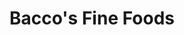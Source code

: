 ---
layout: place
title: "Bacco's Fine Foods"
permalink: /massachusetts/boston/bacco-s-fine-foods.html
stateAbbr: MA
stateName: Massachusetts
cityName: Boston
seo:
  name: "Bacco's Fine Foods"
  type: Restaurant
  links: https://www.baccoswineandcheese.com/
description: "Bacco's Fine Foods serves delicious sushi in Boston, Massachusetts. Try fresh Japanese dishes for a great dining experience. Available for, delivery."
place_id: ChIJz5lekXR644kRd_eEcvbMeN0
photos:
  - name: >-
      places/ChIJz5lekXR644kRd_eEcvbMeN0/photos/AeeoHcIYkB8CVICXQ-PvmnijiuYCwSvh_UuGzWwk12RLI9n5MczcuzCaYK4k8s6I5tCd6WRgjmlfv2zyRZ54XtJZFmh1f5Xg-zbGKHoA5kUltWQKujimOGF0JO_Ide1CcCLVlHBP-0lxm8TBQUJFX1X2sImwbGFgckPfayy4iLIK7zaeHUV-YXZuMWP1kAzXXeCkFshQKcwDwqGQwahApk4VOPuwnYtTtDwHJWjCrH0_k2VqSNIdS-TQ7DA8gSHMXIDq624Q3SJQwSkvK-xVgV_XstH85Fk-AQ7iFlmMVjZeAQyESDe5c6bcGzR5xNAraLcXionVjc-XsqjZI7BxiywWbKYRuKxLqbfeH2y5J2yH9Z3VGzN-wn7f7rMSLqobNk75sHIpdC-hc8NpAmwSkpgqrGUg3CAvx3l9CHU4lbzOwnxKvg
    widthPx: 3024
    heightPx: 4032
    authorAttributions:
      - displayName: Claudia Kass Lascola
        uri: https://maps.google.com/maps/contrib/106093265997543844786
        photoUri: >-
          https://lh3.googleusercontent.com/a-/ALV-UjVmP5FRQrkWu_yIPGdOFUlbI-Q10BmFT3DymCsf2lXjCHNwC5I=s100-p-k-no-mo
    flagContentUri: >-
      https://www.google.com/local/imagery/report/?cb_client=maps_api_places.places_api&image_key=!1e10!2sCIHM0ogKEICAgIDEuOeVfA&hl=en-US
    googleMapsUri: >-
      https://www.google.com/maps/place//data=!3m4!1e2!3m2!1sCIHM0ogKEICAgIDEuOeVfA!2e10!4m2!3m1!1s0x89e37a74915e99cf:0xdd78ccf67284f777
  - name: >-
      places/ChIJz5lekXR644kRd_eEcvbMeN0/photos/AeeoHcI0-Z0cCIn2hxGWHHYBiEcRRR99FMQGxJ9UG4O1GOy1dKhxqamQxD9nhM9nA_XOvL4FrzqR6oaF-fDwcUTuJwia5eQmDCV23eMlHrhGEq7xhb6SebbHZ2W8Ks4Po4pyZk9HEJtzS6u-kmo3mzvbhykVA-BGwLnTERuRH79n-LckjTGTuR50etRRMfZlrWehXgGcWT_FW-R2enLkHpZ_8a9UBFyzUyPqYBH9_-_Ew5vY27vPfEvxRF8rtZ6H8B2EaJLF_AcTTVL9lWbzfwiwus5fkSc7GVI-QABnq9k2nb2Ewgx8DVcw79-s0GPbdWae8BUEAVL0c5pcSy5-8HG8RBAnYkrLQkhDUas4yTdalAm46bEBwSlwVVQ6X0O4wK8QfgDwccmnpQaOsl_PnIT4Vsj0owSMYuK17tHbilCkEt73aQ
    widthPx: 3024
    heightPx: 4032
    authorAttributions:
      - displayName: Claudia Kass Lascola
        uri: https://maps.google.com/maps/contrib/106093265997543844786
        photoUri: >-
          https://lh3.googleusercontent.com/a-/ALV-UjVmP5FRQrkWu_yIPGdOFUlbI-Q10BmFT3DymCsf2lXjCHNwC5I=s100-p-k-no-mo
    flagContentUri: >-
      https://www.google.com/local/imagery/report/?cb_client=maps_api_places.places_api&image_key=!1e10!2sCIHM0ogKEICAgIDEuOeVAg&hl=en-US
    googleMapsUri: >-
      https://www.google.com/maps/place//data=!3m4!1e2!3m2!1sCIHM0ogKEICAgIDEuOeVAg!2e10!4m2!3m1!1s0x89e37a74915e99cf:0xdd78ccf67284f777
  - name: >-
      places/ChIJz5lekXR644kRd_eEcvbMeN0/photos/AeeoHcIhuLpi8676QeCPN4ROYqR6WE8WxZ4cjEtRTu2W316x7vlG33I6oIFCpYczSZ8_fcko82w3LDOo7zfUHTfBk1CqFI0LR-5NdZvtSnrjclNo9TAPF5doXbZ6-PhO_cHJ10XyaADsauitJ408Hr3ijhnlvJlGOw8moIwHLhNyA2SEhnJkh5NaK6tFi7XmvJrBYE0SCoJn-N1R494ARkjYnLASZqPl6SwozJAMdeUJhDOU7KCAPuWRGvFe66o4_StdPxUbSdQWDpcvqI73qKLjZjJ0l3wmJnqIynXc11ApF_i-6A
    widthPx: 664
    heightPx: 1000
    authorAttributions:
      - displayName: Bacco's Fine Foods
        uri: https://maps.google.com/maps/contrib/117786835953129164574
        photoUri: >-
          https://lh3.googleusercontent.com/a-/ALV-UjWGbQNl7jMqH3ENFCACDUzgnfxRCpnO_gnwN2uZeVetJVsimvc=s100-p-k-no-mo
    flagContentUri: >-
      https://www.google.com/local/imagery/report/?cb_client=maps_api_places.places_api&image_key=!1e10!2sAF1QipP0LfxiYXXYZgeDYk-eNW1wTYXmV5uj_oTadNab&hl=en-US
    googleMapsUri: >-
      https://www.google.com/maps/place//data=!3m4!1e2!3m2!1sAF1QipP0LfxiYXXYZgeDYk-eNW1wTYXmV5uj_oTadNab!2e10!4m2!3m1!1s0x89e37a74915e99cf:0xdd78ccf67284f777
  - name: >-
      places/ChIJz5lekXR644kRd_eEcvbMeN0/photos/AeeoHcKkXX-qGHQoNLFTINCqcxOIsKBNZ26kzlRSv6Er5iIUqVtH9mW1_LNWD-kyLWFgpBLNrj_09SWe6Hf6p8M1dr1HQI-3Glo_SvE1q4LvunIWX6h6aLj7UB_q7J4F8quwZeoFzajW4jsNrXAbORaNxJ0bS_B00N774no4K44hXzvgQW9aRLvQaKZ95fLim5J7ynKdkYNuvlJnjQd1CBLXbI35RNRpUUptiUmAuNY6WOKvmrNTlsxs2wuLYEsVsgvzI5nGtrICkb9Q4-2W-R3Vx00afiv4mT5lKPnam-qqBoBlOg
    widthPx: 664
    heightPx: 1000
    authorAttributions:
      - displayName: Bacco's Fine Foods
        uri: https://maps.google.com/maps/contrib/117786835953129164574
        photoUri: >-
          https://lh3.googleusercontent.com/a-/ALV-UjWGbQNl7jMqH3ENFCACDUzgnfxRCpnO_gnwN2uZeVetJVsimvc=s100-p-k-no-mo
    flagContentUri: >-
      https://www.google.com/local/imagery/report/?cb_client=maps_api_places.places_api&image_key=!1e10!2sAF1QipPQL_Vafsb5aulhb18wMobfvooSmeK6hssaUYUb&hl=en-US
    googleMapsUri: >-
      https://www.google.com/maps/place//data=!3m4!1e2!3m2!1sAF1QipPQL_Vafsb5aulhb18wMobfvooSmeK6hssaUYUb!2e10!4m2!3m1!1s0x89e37a74915e99cf:0xdd78ccf67284f777
  - name: >-
      places/ChIJz5lekXR644kRd_eEcvbMeN0/photos/AeeoHcIIY_K_hCV83C4JxxFn-yuzRhEK_3pjdGy5aDJx-5TUrx1P_DtBT0Ksn1asM594H_oSnziGX-vvRa6A1vPnt56KvkaddcRdMo-lENm2DfxmPkUdhv8qHdALBWRTkjbw15Lcw6dPm3-WD8hYlv3mC7FYYRKXFf9PRCOQj912aeahKumex_u47HM0Jh55Z00Bxpr-Ide2QihqUpQ-wZPA8ldwqv83-sK0NBz5p0URQ03c-YnWdU-qc1PeUK5MM9FBitxPmFW4A5UvYZmX3V-e6rohJFtVhC9NJ0OzGoPf1n3fhw
    widthPx: 1000
    heightPx: 664
    authorAttributions:
      - displayName: Bacco's Fine Foods
        uri: https://maps.google.com/maps/contrib/117786835953129164574
        photoUri: >-
          https://lh3.googleusercontent.com/a-/ALV-UjWGbQNl7jMqH3ENFCACDUzgnfxRCpnO_gnwN2uZeVetJVsimvc=s100-p-k-no-mo
    flagContentUri: >-
      https://www.google.com/local/imagery/report/?cb_client=maps_api_places.places_api&image_key=!1e10!2sAF1QipOOYVjhKx9Oxz4_aYMgO-HvFp2qYX3tNbI3YcOY&hl=en-US
    googleMapsUri: >-
      https://www.google.com/maps/place//data=!3m4!1e2!3m2!1sAF1QipOOYVjhKx9Oxz4_aYMgO-HvFp2qYX3tNbI3YcOY!2e10!4m2!3m1!1s0x89e37a74915e99cf:0xdd78ccf67284f777
  - name: >-
      places/ChIJz5lekXR644kRd_eEcvbMeN0/photos/AeeoHcL7u01y42iJBuzyq4WZNw4w876MOiBhTvnqYRaR6zxG8wz9lr6edzMClP4dZEKGwq5wXZ7tPkrTyrae5kdzZ7QU6fVpe1ftkStGgOhbL9TRkITcnsQZjm1g_RNe0AQn9wdRoQydbavby6uXxe4r9a6GwTmYmVVZMhFymEjjdMwfuvTmxaIS007gO-6nFgkAUgIXjhDR-LQTgjIay-oCwmJezSzowm-BMIDvjvexyaGcFHDTapAKPe5anVhEOIeIqodkTXC5Hdsw-baqTNgGpVL96_khWAHx_ZtpFVL-DfG_fsyjiw3VjAkRBYWDuiOMYlnSia-11zDmSzwNCLhG0uZpdnOg-CeGGGh66-gzuwFs5VsvEILVHdGWfJQiCuLdjaPmkAL5LQCxP5zuGEyY1jm5R4YgOiDo8FVEUE3YtDDq4Y8
    widthPx: 1000
    heightPx: 664
    authorAttributions:
      - displayName: Bob Bacco
        uri: https://maps.google.com/maps/contrib/108053306401279191479
        photoUri: >-
          https://lh3.googleusercontent.com/a/ACg8ocKb4-GHs7OeaisASnIrefGyAx2U9P9udh6bLfw3hs5Wr-tf9Q=s100-p-k-no-mo
    flagContentUri: >-
      https://www.google.com/local/imagery/report/?cb_client=maps_api_places.places_api&image_key=!1e10!2sCIHM0ogKEICAgIC4oab48gE&hl=en-US
    googleMapsUri: >-
      https://www.google.com/maps/place//data=!3m4!1e2!3m2!1sCIHM0ogKEICAgIC4oab48gE!2e10!4m2!3m1!1s0x89e37a74915e99cf:0xdd78ccf67284f777
  - name: >-
      places/ChIJz5lekXR644kRd_eEcvbMeN0/photos/AeeoHcIJZYR4tVwFNWKB8ZsXaWRwBqiYlmBBuyMDwHho9be0MXmtzRLZ4hQEkSZq4SOgW13_DiGvMB2DuZtx0yDNiPRQQujCeKYPM0nm7lLoq4wzAeXojrfeM4BMtq3wiYQ5rGL8QoM5tl8ThVTVl6Zl4qbtpjsd3V0xXesl3PGadRNLSbGvVzt673LwG3lPgZCWb_fY-lmZC4W6zdHmUr5TZamriSp06TGSdZb_7TBO3EMdigywPhvoScJscoU9FwGWzqu-r6ZF2tt0M2hkbQjp6U6-rM59231gsDwm5lm2Etv_qw
    widthPx: 1000
    heightPx: 664
    authorAttributions:
      - displayName: Bacco's Fine Foods
        uri: https://maps.google.com/maps/contrib/117786835953129164574
        photoUri: >-
          https://lh3.googleusercontent.com/a-/ALV-UjWGbQNl7jMqH3ENFCACDUzgnfxRCpnO_gnwN2uZeVetJVsimvc=s100-p-k-no-mo
    flagContentUri: >-
      https://www.google.com/local/imagery/report/?cb_client=maps_api_places.places_api&image_key=!1e10!2sAF1QipNLE7R6rIKZL6rpfecZyd-VLA-u-waedl5lJZj6&hl=en-US
    googleMapsUri: >-
      https://www.google.com/maps/place//data=!3m4!1e2!3m2!1sAF1QipNLE7R6rIKZL6rpfecZyd-VLA-u-waedl5lJZj6!2e10!4m2!3m1!1s0x89e37a74915e99cf:0xdd78ccf67284f777
  - name: >-
      places/ChIJz5lekXR644kRd_eEcvbMeN0/photos/AeeoHcIVSzFjoLqm9VuqGeI2iiBRcyAjIm85RXY5WC7M0A7RcQa2dRq08f83TdgRSBMzk-qA2X-4-OBQQp0n-k7EepreneIzJSatpHwiI12BRZ7hkS2Y20QvGr1MWVKq_hbzzEifevtOgitt-ntv3MThiyX_93LTRP7m_-I8SE9J_DeRfGLLGb0qEzDf9xGA2HoljlbOoBCax0nB3Fb0avuCbykeHYcaTcj07f8lfJfBIHDgOhhyBqGc5cIX5nRCgWNXEUuPdWMER_F_KG_p-FAs_kPHiSIvmcFaXmMN-dbScRVYIigUgdQBCAo218Xlgi-cMTEzK2_GyIJlgyvJCzxtN-2l7QlobJtRLqOoHJ50zpye5cvCHLfNFg-g9rVOfke_0yMgXBaebxbq3MMRSmab1MM4VO5H96o_yQ2WkWIhr7EOwQ
    widthPx: 800
    heightPx: 598
    authorAttributions:
      - displayName: Bob Bacco
        uri: https://maps.google.com/maps/contrib/108053306401279191479
        photoUri: >-
          https://lh3.googleusercontent.com/a/ACg8ocKb4-GHs7OeaisASnIrefGyAx2U9P9udh6bLfw3hs5Wr-tf9Q=s100-p-k-no-mo
    flagContentUri: >-
      https://www.google.com/local/imagery/report/?cb_client=maps_api_places.places_api&image_key=!1e10!2sCIHM0ogKEICAgIC8tOvufw&hl=en-US
    googleMapsUri: >-
      https://www.google.com/maps/place//data=!3m4!1e2!3m2!1sCIHM0ogKEICAgIC8tOvufw!2e10!4m2!3m1!1s0x89e37a74915e99cf:0xdd78ccf67284f777
  - name: >-
      places/ChIJz5lekXR644kRd_eEcvbMeN0/photos/AeeoHcJetjUn40OJ28wQxvKE7exx-i3XCXHM2w1lH6J4HAElwycMhNK7JRR26b-pI7vby0n34pNHbWkRLWk4LYCWhTZ4_LQ4nNDoNAuB3jnnAefc9nnn0CvleCalSscBzauX_x7H4kNwTsne8f_qX4aNJUOjfZoQf4_AasP1JGKhH0z0AOXQVGmumj5_AlvhXT50k48vhZ7doCEYJueSarLsDkJqF6F8tP4_rvKvBKkJPpHe_ORKm_EqghGhDwUEtHhjjGqnPqz2ezWRiYVSCsOK0DVkW-DhcrPq5i-UQJ3AYEhjN47WyIqSOj9uO_nlj5RNmqMug9NXEF3Io55WdxjKA11uPcm3lAvMXvIbG8wR531iGkTBcl7bthyeG-LvEdgiz7DzdS-hPBjG5KQWExYVYEmEFgZkauy4ZogIpd08hpXT0A
    widthPx: 1000
    heightPx: 664
    authorAttributions:
      - displayName: Bob Bacco
        uri: https://maps.google.com/maps/contrib/108053306401279191479
        photoUri: >-
          https://lh3.googleusercontent.com/a/ACg8ocKb4-GHs7OeaisASnIrefGyAx2U9P9udh6bLfw3hs5Wr-tf9Q=s100-p-k-no-mo
    flagContentUri: >-
      https://www.google.com/local/imagery/report/?cb_client=maps_api_places.places_api&image_key=!1e10!2sCIHM0ogKEICAgIC4oab4ag&hl=en-US
    googleMapsUri: >-
      https://www.google.com/maps/place//data=!3m4!1e2!3m2!1sCIHM0ogKEICAgIC4oab4ag!2e10!4m2!3m1!1s0x89e37a74915e99cf:0xdd78ccf67284f777
  - name: >-
      places/ChIJz5lekXR644kRd_eEcvbMeN0/photos/AeeoHcIzzpMhBep75TFzI_7wcrBtR2o3HT4u9zxp2h5ySv2l6qHrQWB9wlWxsSBnf5UkAywEgLi9e74tBcxysk_p54wwcKp2thJRS5eCIfhvOB8ZEXVUdpnv1OxieWxMcAITJxfHqCYb3ztvKzb_guNcGqI0mNxOBQQxxZFTVX1syzP8xa5NOaGUwgNyEmwIg9Dn0zoOV0tWjlJeOB4UbjYbbEOj2lcNkT22Ji__Y3oBdsNN2tN9LH7ouK1Z4wVwTpet66AIt9NL3JNd7cx0qMSslkE-5RRpfXzN3ckwgVPcW-i-Q2QlDjD_GJ6ZvP8_zAYJDrxcM7cCrgRzYk8NpU34NtSvoPyBvDO5aBncktUlfMbs-9nIjfbQuMmrrjTC7aWuv2jL4dod2zCi7ZRrHnO-3I4fZctApn7AzKsohlp8FWGfAg
    widthPx: 1000
    heightPx: 664
    authorAttributions:
      - displayName: Bob Bacco
        uri: https://maps.google.com/maps/contrib/108053306401279191479
        photoUri: >-
          https://lh3.googleusercontent.com/a/ACg8ocKb4-GHs7OeaisASnIrefGyAx2U9P9udh6bLfw3hs5Wr-tf9Q=s100-p-k-no-mo
    flagContentUri: >-
      https://www.google.com/local/imagery/report/?cb_client=maps_api_places.places_api&image_key=!1e10!2sCIHM0ogKEICAgIC4oab4Eg&hl=en-US
    googleMapsUri: >-
      https://www.google.com/maps/place//data=!3m4!1e2!3m2!1sCIHM0ogKEICAgIC4oab4Eg!2e10!4m2!3m1!1s0x89e37a74915e99cf:0xdd78ccf67284f777
address: 31 St James Ave, Boston, MA 02116, USA
street: 31 St James Ave
city: Boston
state: MA
zip: '02116'
country: USA
neighborhood: Back Bay
latitude: '42.350942'
longitude: '-71.071601'
accessibility_options:
  wheelchairAccessibleEntrance: true
business_status: OPERATIONAL
name: Bacco's Fine Foods
google_maps_links:
  directionsUri: >-
    https://www.google.com/maps/dir//''/data=!4m7!4m6!1m1!4e2!1m2!1m1!1s0x89e37a74915e99cf:0xdd78ccf67284f777!3e0
  placeUri: https://maps.google.com/?cid=15958730638442690423
  writeAReviewUri: >-
    https://www.google.com/maps/place//data=!4m3!3m2!1s0x89e37a74915e99cf:0xdd78ccf67284f777!12e1
  reviewsUri: >-
    https://www.google.com/maps/place//data=!4m4!3m3!1s0x89e37a74915e99cf:0xdd78ccf67284f777!9m1!1b1
  photosUri: >-
    https://www.google.com/maps/place//data=!4m3!3m2!1s0x89e37a74915e99cf:0xdd78ccf67284f777!10e5
primary_type: Grocery Store
opening_hours:
  regular: null
  current: null
secondary_opening_hours:
  regular:
    weekdayDescriptions: null
    type: null
  current:
    weekdayDescriptions: null
    type: null
phone: (617) 574-1751
price_level: null
price_range: null
rating: '4.4'
rating_count: 64
website: https://www.baccoswineandcheese.com/
reviews:
  - name: >-
      places/ChIJz5lekXR644kRd_eEcvbMeN0/reviews/ChdDSUhNMG9nS0VJQ0FnSUNmOHBtcHNnRRAB
    relativePublishTimeDescription: 3 months ago
    rating: 5
    text:
      text: >-
        Very helpful and friendly staff. Best Italian. Sandwich I ever had.
        Great Cheeses and Wine selection as well as imported food and beverages.
        Thank you Boston for greater venues!
      languageCode: en
    originalText:
      text: >-
        Very helpful and friendly staff. Best Italian. Sandwich I ever had.
        Great Cheeses and Wine selection as well as imported food and beverages.
        Thank you Boston for greater venues!
      languageCode: en
    authorAttribution:
      displayName: Ghoststorm DeathKnight
      uri: https://www.google.com/maps/contrib/107287846392566994993/reviews
      photoUri: >-
        https://lh3.googleusercontent.com/a-/ALV-UjUXI4zF4FO5xbRpdIX_9uxMFTqEgIxRva-hHiIOzhEK7jv7rlc=s128-c0x00000000-cc-rp-mo-ba4
    publishTime: '2024-12-27T19:40:32.351214Z'
    flagContentUri: >-
      https://www.google.com/local/review/rap/report?postId=ChdDSUhNMG9nS0VJQ0FnSUNmOHBtcHNnRRAB&d=17924085&t=1
    googleMapsUri: >-
      https://www.google.com/maps/reviews/data=!4m6!14m5!1m4!2m3!1sChdDSUhNMG9nS0VJQ0FnSUNmOHBtcHNnRRAB!2m1!1s0x89e37a74915e99cf:0xdd78ccf67284f777
  - name: >-
      places/ChIJz5lekXR644kRd_eEcvbMeN0/reviews/ChdDSUhNMG9nS0VJQ0FnSUQzNjUyQnV3RRAB
    relativePublishTimeDescription: 4 months ago
    rating: 5
    text:
      text: >-
        Baccos is an incredible establishment. It's our go-to for wine, cheese,
        deli sandwiches, gourmet gifts, local products, etc. The staff is always
        friendly and very knowledgeable. Check out their after hours tasting
        events!
      languageCode: en
    originalText:
      text: >-
        Baccos is an incredible establishment. It's our go-to for wine, cheese,
        deli sandwiches, gourmet gifts, local products, etc. The staff is always
        friendly and very knowledgeable. Check out their after hours tasting
        events!
      languageCode: en
    authorAttribution:
      displayName: Rachael J
      uri: https://www.google.com/maps/contrib/106467860479958274245/reviews
      photoUri: >-
        https://lh3.googleusercontent.com/a/ACg8ocLNW0_kfXxAeK1V08V4gI09fySfQ8XE3ILFPydRDZDmURKgLg=s128-c0x00000000-cc-rp-mo-ba2
    publishTime: '2024-11-19T03:55:38.941795Z'
    flagContentUri: >-
      https://www.google.com/local/review/rap/report?postId=ChdDSUhNMG9nS0VJQ0FnSUQzNjUyQnV3RRAB&d=17924085&t=1
    googleMapsUri: >-
      https://www.google.com/maps/reviews/data=!4m6!14m5!1m4!2m3!1sChdDSUhNMG9nS0VJQ0FnSUQzNjUyQnV3RRAB!2m1!1s0x89e37a74915e99cf:0xdd78ccf67284f777
  - name: >-
      places/ChIJz5lekXR644kRd_eEcvbMeN0/reviews/ChZDSUhNMG9nS0VJQ0FnSURRb0p5cUx3EAE
    relativePublishTimeDescription: 7 years ago
    rating: 5
    text:
      text: >-
        This place is phenomenal. Exceptional selection, and really fantastic
        tastings every weeknight of interesting wines, beers paired with cheeses
        / dips. Super friendly and knowledgeable staff (ask for Hugh) - never
        snobby even though they really should be given the quality of their
        selection. Go-to neighborhood spot when we want the perfect bottle or
        two for a Friday evening. 6 stars.
      languageCode: en
    originalText:
      text: >-
        This place is phenomenal. Exceptional selection, and really fantastic
        tastings every weeknight of interesting wines, beers paired with cheeses
        / dips. Super friendly and knowledgeable staff (ask for Hugh) - never
        snobby even though they really should be given the quality of their
        selection. Go-to neighborhood spot when we want the perfect bottle or
        two for a Friday evening. 6 stars.
      languageCode: en
    authorAttribution:
      displayName: Akshay Kirtikar
      uri: https://www.google.com/maps/contrib/104140109800128354195/reviews
      photoUri: >-
        https://lh3.googleusercontent.com/a-/ALV-UjUCa1zE8ZEJMX35LOklrnfUldze46Ij8LBOm-SyeI3gQ2ybJk89mg=s128-c0x00000000-cc-rp-mo-ba6
    publishTime: '2017-10-19T17:32:58.509Z'
    flagContentUri: >-
      https://www.google.com/local/review/rap/report?postId=ChZDSUhNMG9nS0VJQ0FnSURRb0p5cUx3EAE&d=17924085&t=1
    googleMapsUri: >-
      https://www.google.com/maps/reviews/data=!4m6!14m5!1m4!2m3!1sChZDSUhNMG9nS0VJQ0FnSURRb0p5cUx3EAE!2m1!1s0x89e37a74915e99cf:0xdd78ccf67284f777
  - name: >-
      places/ChIJz5lekXR644kRd_eEcvbMeN0/reviews/ChdDSUhNMG9nS0VJQ0FnSUNqX192dnpnRRAB
    relativePublishTimeDescription: 11 months ago
    rating: 1
    text:
      text: >-
        I was treated badly. It was my firs time there. I went to buy a couple
        of food items. I tried ordering a Mediterranean style sandwich in the
        menu and the guy who works there preparing the sandwiches insulted me
        for no reason. I could not believe it. Never have been treated that way.
        If he was having a bad day, he should have stayed at home. Why would I
        want to keep spending money there? If I could give it 10 negative stars,
        I would. I'm not going back there as long as the rude sandwich guy works
        there. If you happen to visit there, remind the rude sandwich guy to
        treat his customers better.
      languageCode: en
    originalText:
      text: >-
        I was treated badly. It was my firs time there. I went to buy a couple
        of food items. I tried ordering a Mediterranean style sandwich in the
        menu and the guy who works there preparing the sandwiches insulted me
        for no reason. I could not believe it. Never have been treated that way.
        If he was having a bad day, he should have stayed at home. Why would I
        want to keep spending money there? If I could give it 10 negative stars,
        I would. I'm not going back there as long as the rude sandwich guy works
        there. If you happen to visit there, remind the rude sandwich guy to
        treat his customers better.
      languageCode: en
    authorAttribution:
      displayName: George R.
      uri: https://www.google.com/maps/contrib/108028234528291578380/reviews
      photoUri: >-
        https://lh3.googleusercontent.com/a/ACg8ocJmaEKDYJqbwgnP8zEPf3ODQWkQk5QWzf7sw2fuD43OM9BqKA=s128-c0x00000000-cc-rp-mo
    publishTime: '2024-04-27T20:34:01.421268Z'
    flagContentUri: >-
      https://www.google.com/local/review/rap/report?postId=ChdDSUhNMG9nS0VJQ0FnSUNqX192dnpnRRAB&d=17924085&t=1
    googleMapsUri: >-
      https://www.google.com/maps/reviews/data=!4m6!14m5!1m4!2m3!1sChdDSUhNMG9nS0VJQ0FnSUNqX192dnpnRRAB!2m1!1s0x89e37a74915e99cf:0xdd78ccf67284f777
  - name: >-
      places/ChIJz5lekXR644kRd_eEcvbMeN0/reviews/ChdDSUhNMG9nS0VJQ0FnSUNXOTdmSnRBRRAB
    relativePublishTimeDescription: 3 years ago
    rating: 5
    text:
      text: >-
        Outstanding Sandwiches. Went every day of the convention, Sometimes
        multiple times a day. Sandwiches great value for cost, ingredients
        delicious and fresh, and so much variety. On top of that, fantastic
        selection of wines and cheeses and beers. A little lacking in the
        general grocery department, But I loved it Nonetheless. Will be back
        every single time I visit Boston, For sure!
      languageCode: en
    originalText:
      text: >-
        Outstanding Sandwiches. Went every day of the convention, Sometimes
        multiple times a day. Sandwiches great value for cost, ingredients
        delicious and fresh, and so much variety. On top of that, fantastic
        selection of wines and cheeses and beers. A little lacking in the
        general grocery department, But I loved it Nonetheless. Will be back
        every single time I visit Boston, For sure!
      languageCode: en
    authorAttribution:
      displayName: andrei lassonde
      uri: https://www.google.com/maps/contrib/108267054898182943445/reviews
      photoUri: >-
        https://lh3.googleusercontent.com/a-/ALV-UjVDeDKUXZyF3wF_RsxNm5WD1J6VQBbPu311vJfHO0Uu9VHpaDU=s128-c0x00000000-cc-rp-mo
    publishTime: '2022-03-09T17:11:17.037202Z'
    flagContentUri: >-
      https://www.google.com/local/review/rap/report?postId=ChdDSUhNMG9nS0VJQ0FnSUNXOTdmSnRBRRAB&d=17924085&t=1
    googleMapsUri: >-
      https://www.google.com/maps/reviews/data=!4m6!14m5!1m4!2m3!1sChdDSUhNMG9nS0VJQ0FnSUNXOTdmSnRBRRAB!2m1!1s0x89e37a74915e99cf:0xdd78ccf67284f777
parking_options: null
payment_options:
  acceptsCreditCards: true
  acceptsDebitCards: true
  acceptsCashOnly: false
  acceptsNfc: true
allow_dogs: null
curbside_pickup: null
delivery: true
dine_in: null
good_for_children: null
good_for_groups: null
good_for_sports: null
live_music: null
menu_for_children: null
outdoor_seating: null
reservable: null
restroom: null
serves_beer: null
serves_breakfast: null
serves_brunch: null
serves_cocktails: null
serves_coffee: null
serves_dinner: null
serves_dessert: null
serves_lunch: null
serves_vegetarian_food: null
serves_wine: null
takeout: null
summary: null

---